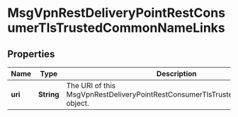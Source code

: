 
# MsgVpnRestDeliveryPointRestConsumerTlsTrustedCommonNameLinks

## Properties
Name | Type | Description | Notes
------------ | ------------- | ------------- | -------------
**uri** | **String** | The URI of this MsgVpnRestDeliveryPointRestConsumerTlsTrustedCommonName object. |  [optional]



